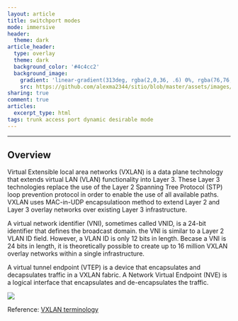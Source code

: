 ```yaml
---
layout: article
title: switchport modes
mode: immersive
header:
  theme: dark
article_header:
  type: overlay
  theme: dark
  background_color: '#4c4cc2'
  background_image:
    gradient: 'linear-gradient(313deg, rgba(2,0,36, .6) 0%, rgba(76,76,194, .6) 47%, rgba(0,212,255, .6) 100%)'
    src: https://github.com/alexma2344/sitio/blob/master/assets/images/rainbows.jpg?raw=true"
sharing: true
comment: true
articles:
  excerpt_type: html
tags: trunk access port dynamic desirable mode
---
```


<!--more-->

---

## Overview

Virtual Extensible local area networks (VXLAN) is a data plane technology that extends virtual LAN (VLAN) functionality into Layer 3. These Layer 3 technologies replace the use of the Layer 2 Spanning Tree Protocol (STP) loop prevention protocol in order to enable the use of all available paths. VXLAN uses MAC-in-UDP encapsulatioon method to extend Layer 2 and Layer 3 overlay networks over existing Layer 3 infrastructure.

A virtual network identifier (VNI), sometimes called VNID, is a 24-bit identifier that defines the broadcast domain. the VNI is similar to a Layer 2 VLAN ID field.
However, a VLAN ID is only 12 bits in length. Becase a VNI is 24 bits in length, it is theoretically possible to create up to 16 million VXLAN overlay networks within a single infrastructure.

A virtual tunnel endpoint (VTEP) is a device that encapsulates and decapsulates traffic in a VXLAN fabric. A Network Virtual Endpoint (NVE) is a logical interface that encapsulates and de-encapsulates the traffic.

<left><img src="https://github.com/alexma2344/sitio/blob/master/assets/images/vxlan.png?raw=true"></left>



Reference: [VXLAN terminology](https://www.cisco.com/c/en/us/support/docs/switches/nexus-9000-series-switches/118978-config-vxlan-00.html#anc5)
